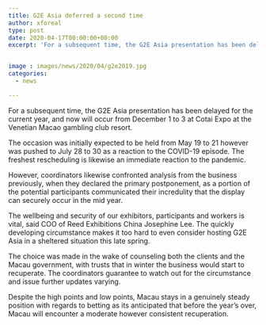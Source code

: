 ```yaml
---
title: G2E Asia deferred a second time
author: xforeal 
type: post
date: 2020-04-17T00:00:00+00:00
excerpt: 'For a subsequent time, the G2E Asia presentation has been delayed for the current year, and now will happen from December 1 to 3 at Cotai Expo at the Venetian Macao club resort '


image : images/news/2020/04/g2e2019.jpg
categories:
  - news

---
```

For a subsequent time, the G2E Asia presentation has been delayed for the current year, and now will occur from December 1 to 3 at Cotai Expo at the Venetian Macao gambling club resort. 

The occasion was initially expected to be held from May 19 to 21 however was pushed to July 28 to 30 as a reaction to the COVID-19 episode. The freshest rescheduling is likewise an immediate reaction to the pandemic. 

However, coordinators likewise confronted analysis from the business previously, when they declared the primary postponement, as a portion of the potential participants communicated their incredulity that the display can securely occur in the mid year. 

The wellbeing and security of our exhibitors, participants and workers is vital, said COO of Reed Exhibitions China Josephine Lee. The quickly developing circumstance makes it too hard to even consider hosting G2E Asia in a sheltered situation this late spring. 

The choice was made in the wake of counseling both the clients and the Macau government, with trusts that in winter the business would start to recuperate. The coordinators guarantee to watch out for the circumstance and issue further updates varying. 

Despite the high points and low points, Macau stays in a genuinely steady position with regards to betting as its anticipated that before the year&#8217;s over, Macau will encounter a moderate however consistent recuperation.
